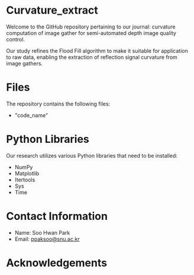 # Curvature_extract
Welcome to the GitHub repository pertaining to our journal: curvature computation of image gather for semi-automated depth image quality control.

Our study refines the Flood Fill algorithm to make it suitable for application to raw data, enabling the extraction of reflection signal curvature from image gathers.

# Files
The repository contains the following files:
* "code_name"

# Python Libraries
Our research utilizes various Python libraries that need to be installed:
* NumPy
* Matplotlib
* Itertools
* Sys
* Time

# Contact Information
* Name: Soo Hwan Park
* Email: ppaksoo@snu.ac.kr

# Acknowledgements
